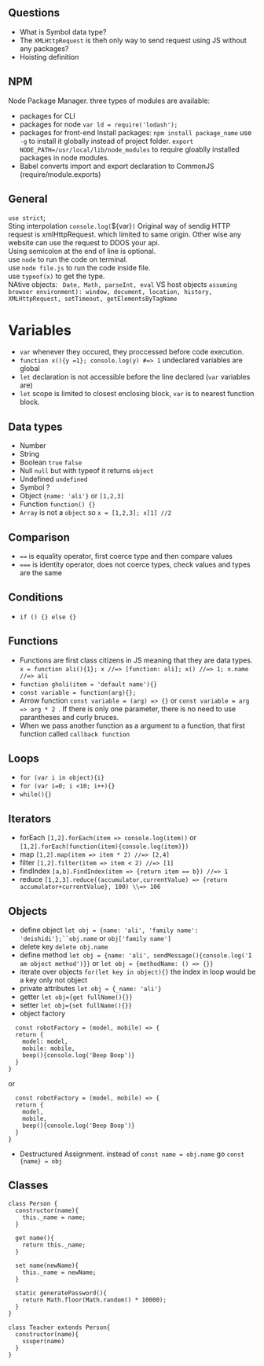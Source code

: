 ## Questions
- What is Symbol data type? 
- The `XMLHttpRequest` is theh only way to send request using JS without any packages?
- Hoisting definition

## NPM
Node Package Manager. three types of modules are available:
- packages for CLI
- packages for node `var ld = require('lodash');`
- packages for front-end
Install packages: `npm install package_name` use `-g` to install it globally instead of project folder. 
`export NODE_PATH=/usr/local/lib/node_modules` to require gloablly installed packages in node modules.
- Babel converts import and export declaration to CommonJS (require/module.exports)

## General
`use strict`;  
Sting interpolation `console.log(`${var}`)`
Original way of sendig HTTP request is xmlHttpRequest. which limited to same origin. Other wise any website can use the request to DDOS your api.  
Using semicolon at the end of line is optional.  
use `node` to run the code on terminal.  
use `node file.js` to run the code inside file.  
use `typeof(x)` to get the type.  
NAtive objects: ` Date, Math, parseInt, eval` VS host objects `assuming browser environment): window, document, location, history, XMLHttpRequest, setTimeout, getElementsByTagName`

# Variables
- `var` whenever they occured, they proccessed before code execution.
- `function x(){y =1}; console.log(y) #=> 1` undeclared variables are global
- `let` declaration is not accessible before the line declared (`var` variables are)
- `let` scope is limited to closest enclosing block, `var` is to nearest function block.

## Data types
- Number
- String
- Boolean `true` `false`
- Null `null` but with typeof it returns `object`
- Undefined `undefined`
- Symbol ?
- Object `{name: 'ali'}` or `[1,2,3]`
- Function `function() {}`
- `Array` is not a `object` so `x = [1,2,3]; x[1] //2`

## Comparison
- `==` is equality operator, first coerce type and then compare values  
- `===` is identity operator, does not coerce types, check values and types are the same

## Conditions
- `if () {} else {} `

## Functions
- Functions are first class citizens in JS meaning that they are data types. `x = function ali(){1}; x //=> [function: ali]; x() //=> 1; x.name //=> ali`
- `function gholi(item = 'default name'){}`
- `const variable = function(arg){};`
- Arrow function `const variable = (arg) => {}` or `const variable = arg => arg * 2 `. If there is only one parameter, there is no need to use parantheses and curly bruces.
- When we pass another function as a argument to a function, that first function called `callback function`

## Loops
- `for (var i in object){i}`
- `for (var i=0; i <10; i++){}`
- `while(){}`

## Iterators
- forEach `[1,2].forEach(item => console.log(item))` or `[1,2].forEach(function(item){console.log(item)})`
- map `[1,2].map(item => item * 2) //=> [2,4]`
- filter `[1,2].filter(item => item < 2) //=> [1]`
- findIndex `[a,b].FindIndex(item => {return item == b}) //=> 1`
- reduce `[1,2,3].reduce((accumulator,currentValue) => {return accumulator+currentValue}, 100) \\=> 106`

## Objects
- define object `let obj = {name: 'ali', 'family name': 'deishidi'};``obj.name` or `obj['family name']`
- delete key `delete obj.name`
- define method `let obj = {name: 'ali', sendMessage(){console.log('I am object method')}}` or `let obj = {methodName: () => {}}`
- iterate over objects `for(let key in object){}` the index in loop would be a key only not object
- private attributes `let obj = {_name: 'ali'}`
- getter `let obj={get fullName(){}}`
- setter `let obj={set fullName(){}}`
- object factory 
```
  const robotFactory = (model, mobile) => {
  return {
    model: model,
    mobile: mobile,
    beep(){console.log('Beep Boop')}
  }
}
```
or
```
  const robotFactory = (model, mobile) => {
  return {
    model,
    mobile,
    beep(){console.log('Beep Boop')}
  }
}
```
- Destructured Assignment. instead of `const name = obj.name` go `const {name} = obj`

## Classes
```
class Person {
  constructor(name){
    this._name = name;
  }

  get name(){
    return this._name;
  }

  set name(newName){
    this._name = newName;
  }

  static generatePassword(){
    return Math.floor(Math.random() * 10000);
  }
}

class Teacher extends Person{
  constructor(name){
    ssuper(name)
  }
}
```





































